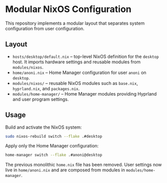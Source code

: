 # Modular NixOS Configuration

This repository implements a modular layout that separates system configuration from user configuration.

## Layout

- `hosts/desktop/default.nix` – top-level NixOS definition for the `desktop` host. It imports hardware settings and reusable modules from `modules/nixos`.
- `home/anoni.nix` – Home Manager configuration for user `anoni` on `desktop`.
- `modules/nixos/` – reusable NixOS modules such as `base.nix`, `hyprland.nix`, and `packages.nix`.
- `modules/home-manager/` – Home Manager modules providing Hyprland and user program settings.

## Usage

Build and activate the NixOS system:

```bash
sudo nixos-rebuild switch --flake .#desktop
```

Apply only the Home Manager configuration:

```bash
home-manager switch --flake .#anoni@desktop
```

The previous monolithic `home.nix` file has been removed. User settings now live in `home/anoni.nix` and are composed from modules in `modules/home-manager`.
